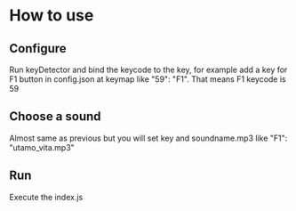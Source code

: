 # How to use

## Configure
Run keyDetector and bind the keycode to the key, for example add a key for F1 button in config.json at keymap like "59": "F1". That means F1 keycode is 59

## Choose a sound
Almost same as previous but you will set key and soundname.mp3 like "F1": "utamo_vita.mp3"

## Run
Execute the index.js